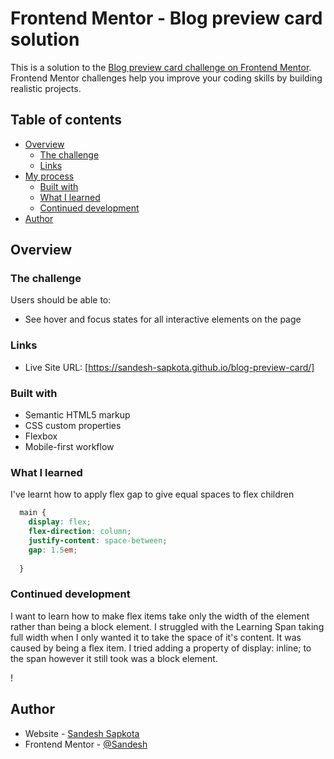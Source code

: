 # Frontend Mentor - Blog preview card solution

This is a solution to the [Blog preview card challenge on Frontend Mentor](https://www.frontendmentor.io/challenges/blog-preview-card-ckPaj01IcS). Frontend Mentor challenges help you improve your coding skills by building realistic projects. 

## Table of contents

- [Overview](#overview)
  - [The challenge](#the-challenge)
  - [Links](#links)
- [My process](#my-process)
  - [Built with](#built-with)
  - [What I learned](#what-i-learned)
  - [Continued development](#continued-development)
- [Author](#author)


## Overview

### The challenge

Users should be able to:

- See hover and focus states for all interactive elements on the page


### Links

- Live Site URL: [https://sandesh-sapkota.github.io/blog-preview-card/]

### Built with

- Semantic HTML5 markup
- CSS custom properties
- Flexbox
- Mobile-first workflow


### What I learned

I've learnt how to apply flex gap to give equal spaces to flex children

```css
  main {
    display: flex;
    flex-direction: column;
    justify-content: space-between;
    gap: 1.5em;
  
  }
```

### Continued development

I want to learn how to make flex items take only the width of the element rather than being a block element. I struggled with the Learning Span taking full width when I only wanted it to take the space of it's content. It was caused by being a flex item. I tried adding a property of display: inline; to the span however it still took was a block element. 

!

## Author

- Website - [Sandesh Sapkota](https://github.com/sandesh-sapkota)
- Frontend Mentor - [@Sandesh](https://www.frontendmentor.io/profile/sandesh-sapkota)
